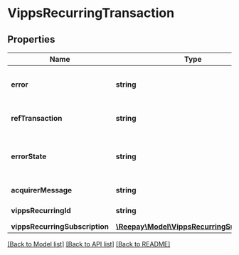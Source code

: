 # VippsRecurringTransaction

## Properties

 Name                           | Type                                                                          | Description                                                                                                                      | Notes      
--------------------------------|-------------------------------------------------------------------------------|----------------------------------------------------------------------------------------------------------------------------------|------------
 **error**                      | **string**                                                                    | Error code if failed. See [transaction errors](https://reference.reepay.com/api/#transaction-errors).                            | [optional] 
 **refTransaction**             | **string**                                                                    | Id of a possible referenced transaction                                                                                          | [optional] 
 **errorState**                 | **string**                                                                    | Error state if failed: &#x60;pending&#x60;, &#x60;soft_declined&#x60;, &#x60;hard_declined&#x60; or &#x60;processing_error&#x60; | [optional] 
 **acquirerMessage**            | **string**                                                                    | Acquirer message in case of error                                                                                                | [optional] 
 **vippsRecurringId**           | **string**                                                                    | Vipps Recurring id                                                                                                               |
 **vippsRecurringSubscription** | [**\Reepay\Model\VippsRecurringSubscription**](VippsRecurringSubscription.md) |                                                                                                                                  |

[[Back to Model list]](../../README.md#documentation-for-models) [[Back to API list]](../../README.md#documentation-for-api-endpoints) [[Back to README]](../../README.md)

